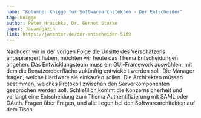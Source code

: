 ```yaml
---
name: "Kolumne: Knigge für Softwarearchitekten - Der Entscheider"
tag: Knigge
author: Peter Hruschka, Dr. Gernot Starke
paper: Javamagazin
link: https://jaxenter.de/der-entscheider-5189
---
```

Nachdem wir in der vorigen Folge die Unsitte des Verschätzens angeprangert haben, möchten wir heute das 
Thema Entscheidungen angehen. Das Entwicklungsteam muss ein GUI-Framework auswählen, mit dem die Benutzeroberfläche 
zukünftig entwickelt werden soll. Die Manager fragen, welche Hardware sie einkaufen sollen. Die Architekten 
müssen bestimmen, welches Protokoll zwischen den Serverkomponenten gesprochen werden soll. 
Schließlich kommt die Konzernsicherheit und verlangt eine Entscheidung zum Thema Authentifizierung mit SAML oder OAuth. 
Fragen über Fragen, und alle liegen bei den Softwarearchitekten auf dem Tisch.